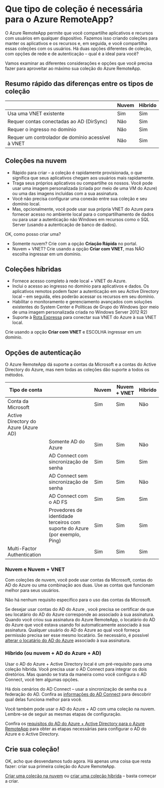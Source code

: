 <properties 
    pageTitle="Que tipo de coleção é necessária para o Azure RemoteApp? | Microsoft Azure" 
    description="Saiba mais sobre os tipos de coleções disponíveis com o Azure RemoteApp." 
    services="remoteapp" 
	documentationCenter="" 
    authors="lizap" 
    manager="mbaldwin" />

<tags 
    ms.service="remoteapp" 
    ms.workload="compute" 
    ms.tgt_pltfrm="na" 
    ms.devlang="na" 
    ms.topic="article" 
    ms.date="01/07/2016" 
    ms.author="elizapo" />



# Que tipo de coleção é necessária para o Azure RemoteApp?

O Azure RemoteApp permite que você compartilhe aplicativos e recursos com usuários em qualquer dispositivo. Fazemos isso criando coleções para manter os aplicativos e os recursos e, em seguida, e você compartilha essas coleções com os usuários. Há duas opções diferentes de coleção, com opções de rede e de autenticação – qual é a ideal para você?

Vamos examinar as diferentes considerações e opções que você precisa fazer para aproveitar ao máximo sua coleção do Azure RemoteApp.


## Resumo rápido das diferenças entre os tipos de coleção

| | Nuvem | Híbrido |
|-----------|-------|--------|
|Usa uma VNET existente| Sim| Sim|
|Requer contas conectadas ao AD (DirSync)| Não| Sim|
|Requer o ingresso no domínio| Não| Sim|
|Requer um controlador de domínio acessível à VNET| Não| Sim|

## Coleções na nuvem
- Rápido para criar – a coleção é rapidamente provisionada, o que significa que seus aplicativos chegam aos usuários mais rapidamente.
- Traga seus próprios aplicativos ou compartilhe os nossos. Você pode usar uma imagem personalizada (criada por meio de uma VM do Azure) ou uma das imagens incluídas com a sua assinatura.
- Você não precisa configurar uma conexão entre sua coleção e seu domínio local.
- Mas, opcionalmente, você pode usar sua própria VNET do Azure para fornecer acesso no ambiente local para o compartilhamento de dados ou para usar a autenticação não Windows em recursos como o SQL Server (usando a autenticação de banco de dados).


OK, como posso criar uma?

- Somente nuvem? Crie com a opção **Criação Rápida** no portal.
- Nuvem + VNET? Crie usando a opção **Criar com VNET**, mas NÃO escolha ingressar em um domínio.

## Coleções híbridas
- Fornece acesso completo à rede local + VNET do Azure.
- Inclui o acesso ao ingresso no domínio para aplicativos e dados. Os aplicativos remotos podem fazer a autenticação em seu Active Directory local – em seguida, eles poderão acessar os recursos em seu domínio.
- Habilitar o monitoramento e gerenciamento avançados com soluções existentes do System Center e Políticas de Grupo do Windows (por meio de uma imagem personalizada criada no Windows Server 2012 R2)
- Suporte à [Rota Expressa](http://azure.microsoft.com/services/expressroute/) para conectar sua VNET do Azure à sua VNET local.

Crie usando a opção **Criar com VNET** e ESCOLHA ingressar em um domínio.

## Opções de autenticação
O Azure RemoteApp dá suporte a contas da Microsoft e a contas do Active Directory do Azure, mas nem todas as coleções dão suporte a todos os métodos.

| Tipo de conta | | Nuvem | Nuvem + VNET | Híbrido |
|-----------------------------------|-------------------------------------------------------------|-------|--------------|-------|
| Conta da Microsoft | | Sim | Sim | Não |
| Active Directory do Azure (Azure AD) | | | | |
| | Somente AD do Azure | Sim | Sim | Não |
| | AD Connect com sincronização de senha | Sim | Sim | Sim |
| | AD Connect sem sincronização de senha | Sim | Sim | Não |
| | AD Connect com o AD FS | Sim | Sim | Sim |
| | Provedores de identidade terceiros com suporte do Azure (por exemplo, Ping) | Sim | Sim | Sim |
| Multi-Factor Authentication | | Sim | Sim | Sim |



### Nuvem e Nuvem + VNET 
Com coleções de nuvem, você pode usar contas da Microsoft, contas do AD do Azure ou uma combinação aos duas. Use as contas que funcionam melhor para seus usuários.

Não há nenhum requisito específico para o uso das contas da Microsoft.

Se desejar usar contas do AD do Azure , você precisa se certificar de que seu locatário do AD do Azure corresponde ao associado à sua assinatura. Quando você criou sua assinatura do Azure RemoteApp, o locatário do AD do Azure que você estava usando foi automaticamente associado à sua assinatura. Qualquer usuário do AD do Azure ao qual você forneça permissão precisa ser esse mesmo locatário. Se necessário, é possível [alterar o locatário do AD do Azure](remoteapp-changetenant.md) associado à sua assinatura.
 
### Híbrido (ou nuvem + AD do Azure + AD)

Usar o AD do Azure + Active Directory local é um pré-requisito para uma coleção híbrida. Você precisa usar o AD Connect para integrar os dois diretórios. Mas quando se trata da maneira como você configura o AD Connect, você tem algumas opções.

Há dois cenários do AD Connect – usar a sincronização de senha ou a federação do AD. Confira as [informações do AD Connect](active-directory-aadconnect.md) para descobrir qual delas funciona melhor para você.

Você também pode usar o AD do Azure + AD com uma coleção na nuvem. Lembre-se de seguir as mesmas etapas de configuração.

Confira os [requisitos do AD do Azure + Active Directory para o Azure RemoteApp](remoteapp-ad.md) para obter as etapas necessárias para configurar o AD do Azure e o Active Directory.

## Crie sua coleção!
OK, acho que desvendamos tudo agora. Há apenas uma coisa que resta fazer: criar sua primeira coleção do Azure RemoteApp.

[Criar uma coleção na nuvem](remoteapp-create-cloud-deployment.md) ou [criar uma coleção híbrida](remoteapp-create-hybrid-deployment.md) – basta começar a criar.

<!---HONumber=AcomDC_0114_2016-->